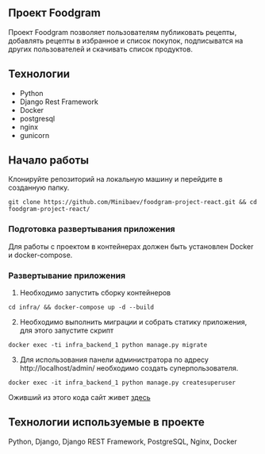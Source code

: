 ## Проект Foodgram
Проект Foodgram позволяет пользователям публиковать рецепты, добавлять рецепты в избранное и список покупок, 
подписыватся на других пользователей и скачивать список продуктов.

## Технологии
- Python
- Django Rest Framework
- Docker
- postgresql
- nginx
- gunicorn

## Начало работы

Клонируйте репозиторий на локальную машину и перейдите в созданную папку.
```
git clone https://github.com/Minibaev/foodgram-project-react.git && cd foodgram-project-react/
```

### Подготовка развертывания приложения

Для работы с проектом в контейнерах должен быть установлен Docker и docker-compose.  


### Развертывание приложения

1. Необходимо запустить сборку контейнеров
```
cd infra/ && docker-compose up -d --build
```
2. Необходимо выполнить миграции и собрать статику приложения, для этого запустите скрипт
```
docker exec -ti infra_backend_1 python manage.py migrate
```
3. Для использования панели администратора по адресу http://localhost/admin/ необходимо создать суперпользователя.
```
docker exec -it infra_backend_1 python manage.py createsuperuser
```

Оживший из этого кода сайт живет [здесь](http://51.250.16.52/admin/)

## Технологии используемые в проекте
Python, Django, Django REST Framework, PostgreSQL, Nginx, Docker
